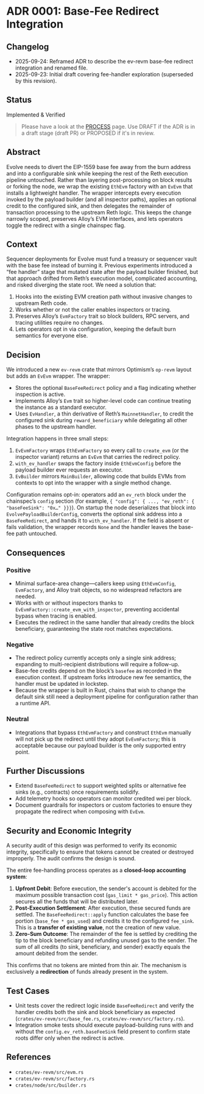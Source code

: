 # ADR 0001: Base-Fee Redirect Integration

## Changelog

* 2025-09-24: Reframed ADR to describe the ev-revm base-fee redirect integration and renamed file.
* 2025-09-23: Initial draft covering fee-handler exploration (superseded by this revision).

## Status

Implemented & Verified

> Please have a look at the [PROCESS](./PROCESS.md#adr-status) page.
> Use DRAFT if the ADR is in a draft stage (draft PR) or PROPOSED if it's in review.

## Abstract

Evolve needs to divert the EIP-1559 base fee away from the burn address and into a configurable sink while keeping the rest of the Reth execution pipeline untouched. Rather than layering post-processing on block results or forking the node, we wrap the existing `EthEvm` factory with an `EvEvm` that installs a lightweight handler. The wrapper intercepts every execution invoked by the payload builder (and all inspector paths), applies an optional credit to the configured sink, and then delegates the remainder of transaction processing to the upstream Reth logic. This keeps the change narrowly scoped, preserves Alloy’s EVM interfaces, and lets operators toggle the redirect with a single chainspec flag.

## Context

Sequencer deployments for Evolve must fund a treasury or sequencer vault with the base fee instead of burning it. Previous experiments introduced a “fee handler” stage that mutated state after the payload builder finished, but that approach drifted from Reth’s execution model, complicated accounting, and risked diverging the state root. We need a solution that:

1. Hooks into the existing EVM creation path without invasive changes to upstream Reth code.
2. Works whether or not the caller enables inspectors or tracing.
3. Preserves Alloy’s `EvmFactory` trait so block builders, RPC servers, and tracing utilities require no changes.
4. Lets operators opt in via configuration, keeping the default burn semantics for everyone else.

## Decision

We introduced a new `ev-revm` crate that mirrors Optimism’s `op-revm` layout but adds an `EvEvm` wrapper. The wrapper:

* Stores the optional `BaseFeeRedirect` policy and a flag indicating whether inspection is active.
* Implements Alloy’s `Evm` trait so higher-level code can continue treating the instance as a standard executor.
* Uses `EvHandler`, a thin derivative of Reth’s `MainnetHandler`, to credit the configured sink during `reward_beneficiary` while delegating all other phases to the upstream handler.

Integration happens in three small steps:

1. `EvEvmFactory` wraps `EthEvmFactory` so every call to `create_evm` (or the inspector variant) returns an `EvEvm` that carries the redirect policy.
2. `with_ev_handler` swaps the factory inside `EthEvmConfig` before the payload builder ever requests an executor.
3. `EvBuilder` mirrors `MainBuilder`, allowing code that builds EVMs from contexts to opt into the wrapper with a single method change.

Configuration remains opt-in: operators add an `ev_reth` block under the chainspec’s `config` section (for example, `{ "config": { ..., "ev_reth": { "baseFeeSink": "0x…" }}}`). On startup the node deserializes that block into `EvolvePayloadBuilderConfig`, converts the optional sink address into a `BaseFeeRedirect`, and hands it to `with_ev_handler`. If the field is absent or fails validation, the wrapper records `None` and the handler leaves the base-fee path untouched.

## Consequences

### Positive

* Minimal surface-area change—callers keep using `EthEvmConfig`, `EvmFactory`, and Alloy trait objects, so no widespread refactors are needed.
* Works with or without inspectors thanks to `EvEvmFactory::create_evm_with_inspector`, preventing accidental bypass when tracing is enabled.
* Executes the redirect in the same handler that already credits the block beneficiary, guaranteeing the state root matches expectations.

### Negative

* The redirect policy currently accepts only a single sink address; expanding to multi-recipient distributions will require a follow-up.
* Base-fee credits depend on the block’s `basefee` as recorded in the execution context. If upstream forks introduce new fee semantics, the handler must be updated in lockstep.
* Because the wrapper is built in Rust, chains that wish to change the default sink still need a deployment pipeline for configuration rather than a runtime API.

### Neutral

* Integrations that bypass `EthEvmFactory` and construct `EthEvm` manually will not pick up the redirect until they adopt `EvEvmFactory`; this is acceptable because our payload builder is the only supported entry point.

## Further Discussions

* Extend `BaseFeeRedirect` to support weighted splits or alternative fee sinks (e.g., contracts) once requirements solidify.
* Add telemetry hooks so operators can monitor credited wei per block.
* Document guardrails for inspectors or custom factories to ensure they propagate the redirect when composing with `EvEvm`.

## Security and Economic Integrity

A security audit of this design was performed to verify its economic integrity, specifically to ensure that tokens cannot be created or destroyed improperly. The audit confirms the design is sound.

The entire fee-handling process operates as a **closed-loop accounting system**:

1.  **Upfront Debit**: Before execution, the sender's account is debited for the maximum possible transaction cost (`gas_limit * gas_price`). This action secures all the funds that will be distributed later.
2.  **Post-Execution Settlement**: After execution, these secured funds are settled. The `BaseFeeRedirect::apply` function calculates the base fee portion (`base_fee * gas_used`) and credits it to the configured `fee_sink`. This is a **transfer of existing value**, not the creation of new value.
3.  **Zero-Sum Outcome**: The remainder of the fee is settled by crediting the tip to the block beneficiary and refunding unused gas to the sender. The sum of all credits (to sink, beneficiary, and sender) exactly equals the amount debited from the sender.

This confirms that no tokens are minted from thin air. The mechanism is exclusively a **redirection** of funds already present in the system.

## Test Cases

* Unit tests cover the redirect logic inside `BaseFeeRedirect` and verify the handler credits both the sink and block beneficiary as expected (`crates/ev-revm/src/base_fee.rs`, `crates/ev-revm/src/factory.rs`).
* Integration smoke tests should execute payload-building runs with and without the `config.ev_reth.baseFeeSink` field present to confirm state roots differ only when the redirect is active.

## References

* `crates/ev-revm/src/evm.rs`
* `crates/ev-revm/src/factory.rs`
* `crates/node/src/builder.rs`

